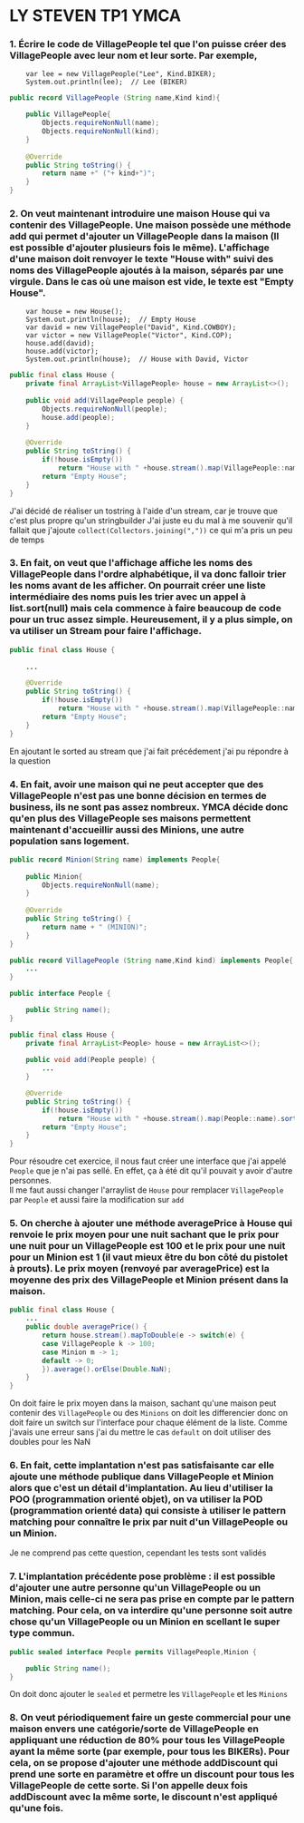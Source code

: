 # LY STEVEN TP1 YMCA


### 1. Écrire le code de VillagePeople tel que l'on puisse créer des VillagePeople avec leur nom et leur sorte. Par exemple,

        var lee = new VillagePeople("Lee", Kind.BIKER);
        System.out.println(lee);  // Lee (BIKER)

```java
public record VillagePeople (String name,Kind kind){

	public VillagePeople{
		Objects.requireNonNull(name);
		Objects.requireNonNull(kind);
	}
	
	@Override
	public String toString() {
		return name +" ("+ kind+")";
	}
}
```

### 2. On veut maintenant introduire une maison House qui va contenir des VillagePeople. Une maison possède une méthode add qui permet d'ajouter un VillagePeople dans la maison (Il est possible d'ajouter plusieurs fois le même). L'affichage d'une maison doit renvoyer le texte "House with" suivi des noms des VillagePeople ajoutés à la maison, séparés par une virgule. Dans le cas où une maison est vide, le texte est "Empty House".

        var house = new House();
        System.out.println(house);  // Empty House
        var david = new VillagePeople("David", Kind.COWBOY);
        var victor = new VillagePeople("Victor", Kind.COP);
        house.add(david);
        house.add(victor);
        System.out.println(house);  // House with David, Victor

```java
public final class House {
	private final ArrayList<VillagePeople> house = new ArrayList<>();
	
	public void add(VillagePeople people) {
		Objects.requireNonNull(people);
		house.add(people);
	}
	
	@Override
	public String toString() {
		if(!house.isEmpty())
			return "House with " +house.stream().map(VillagePeople::name).collect(Collectors.joining(", ")).toString();
		return "Empty House";
	}
}
```
J'ai décidé de réaliser un tostring à l'aide d'un stream, car je trouve que c'est plus propre qu'un stringbuilder
J'ai juste eu du mal à me souvenir qu'il fallait que j'ajoute ``collect(Collectors.joining(","))`` ce qui m'a pris un peu de temps

### 3. En fait, on veut que l'affichage affiche les noms des VillagePeople dans l'ordre alphabétique, il va donc falloir trier les noms avant de les afficher. On pourrait créer une liste intermédiaire des noms puis les trier avec un appel à list.sort(null) mais cela commence à faire beaucoup de code pour un truc assez simple. Heureusement, il y a plus simple, on va utiliser un Stream pour faire l'affichage.

```java
public final class House {
	
    ...

	@Override
	public String toString() {
		if(!house.isEmpty())
			return "House with " +house.stream().map(VillagePeople::name).sorted().collect(Collectors.joining(", ")).toString();
		return "Empty House";
	}
}

```
En ajoutant le sorted au stream que j'ai fait précédement j'ai pu répondre à la question

### 4. En fait, avoir une maison qui ne peut accepter que des VillagePeople n'est pas une bonne décision en termes de business, ils ne sont pas assez nombreux. YMCA décide donc qu'en plus des VillagePeople ses maisons permettent maintenant d'accueillir aussi des Minions, une autre population sans logement.
```java
public record Minion(String name) implements People{
	
	public Minion{
		Objects.requireNonNull(name);
	}
	
	@Override
	public String toString() {
		return name + " (MINION)";
	}
}
```
```java
public record VillagePeople (String name,Kind kind) implements People{
    ...
}
```

```java
public interface People {

	public String name();
}

```

```java
public final class House {
	private final ArrayList<People> house = new ArrayList<>();
	
	public void add(People people) {
		...
	}

	@Override
	public String toString() {
		if(!house.isEmpty())
			return "House with " +house.stream().map(People::name).sorted().collect(Collectors.joining(", ")).toString();
		return "Empty House";
	}
}
```
Pour résoudre cet exercice, il nous faut créer une interface que j'ai appelé ``People`` que je n'ai pas sellé. En effet, ça à été dit qu'il pouvait y avoir d'autre personnes.\
Il me faut aussi changer l'arraylist de ``House`` pour remplacer ``VillagePeople`` par ``People`` et aussi faire la modification sur ``add``

### 5. On cherche à ajouter une méthode averagePrice à House qui renvoie le prix moyen pour une nuit sachant que le prix pour une nuit pour un VillagePeople est 100 et le prix pour une nuit pour un Minion est 1 (il vaut mieux être du bon côté du pistolet à prouts). Le prix moyen (renvoyé par averagePrice) est la moyenne des prix des VillagePeople et Minion présent dans la maison.

```java
public final class House {
    ...
	public double averagePrice() {
		return house.stream().mapToDouble(e -> switch(e) {
		case VillagePeople k -> 100;
		case Minion m -> 1;
		default -> 0;
		}).average().orElse(Double.NaN);
	}
}
```
On doit faire le prix moyen dans la maison, sachant qu'une maison peut contenir des ``VillagePeople`` ou des ``Minions`` on doit les differencier donc on doit faire un switch sur l'interface pour chaque élément de la liste. Comme j'avais une erreur sans j'ai du mettre le cas ``default`` on doit utiliser des doubles pour les NaN

### 6. En fait, cette implantation n'est pas satisfaisante car elle ajoute une méthode publique dans VillagePeople et Minion alors que c'est un détail d'implantation. Au lieu d'utiliser la POO (programmation orienté objet), on va utiliser la POD (programmation orienté data) qui consiste à utiliser le pattern matching pour connaître le prix par nuit d'un VillagePeople ou un Minion.

Je ne comprend pas cette question, cependant les tests sont validés

### 7. L'implantation précédente pose problème : il est possible d'ajouter une autre personne qu'un VillagePeople ou un Minion, mais celle-ci ne sera pas prise en compte par le pattern matching. Pour cela, on va interdire qu'une personne soit autre chose qu'un VillagePeople ou un Minion en scellant le super type commun.

```java
public sealed interface People permits VillagePeople,Minion {

	public String name();
}
```
On doit donc ajouter le ``sealed`` et permetre les ``VillagePeople`` et les ``Minions``

### 8. On veut périodiquement faire un geste commercial pour une maison envers une catégorie/sorte de VillagePeople en appliquant une réduction de 80% pour tous les VillagePeople ayant la même sorte (par exemple, pour tous les BIKERs). Pour cela, on se propose d'ajouter une méthode addDiscount qui prend une sorte en paramètre et offre un discount pour tous les VillagePeople de cette sorte. Si l'on appelle deux fois addDiscount avec la même sorte, le discount n'est appliqué qu'une fois.